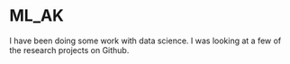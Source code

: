 # ML_AK
I have been doing some work with data science. I was looking at a few of the research projects on Github.
